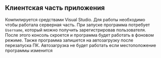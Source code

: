 ## Клиентская часть приложения

Компилируется средствами Visual Studio.
Для работы необходимо чтобы работала серверная часть. При запуске программа потребует `Username`, который можно получить зарегистрировав пользователя. После этого консоль скроется и программа будет работать в фоновом режиме.
Также программа запишется на автозагрузку после перезапуска ПК. Автозагрузка не будет работать если местоположение программы изменится
